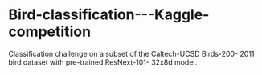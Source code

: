 # Bird-classification---Kaggle-competition
Classification challenge on a subset of the Caltech-UCSD Birds-200- 2011 bird dataset with pre-trained ResNext-101- 32x8d model.
